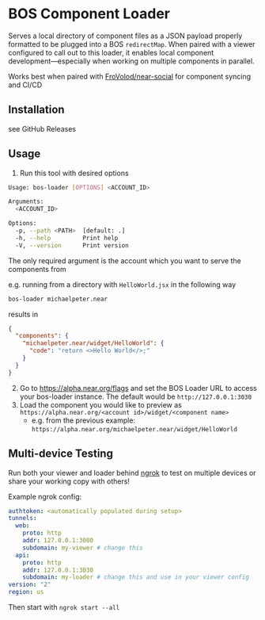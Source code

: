 # BOS Component Loader

Serves a local directory of component files as a JSON payload properly formatted to be plugged into a BOS `redirectMap`. When paired with a viewer configured to call out to this loader, it enables local component development—especially when working on multiple components in parallel.

Works best when paired with [FroVolod/near-social](https://github.com/FroVolod/near-social) for component syncing and CI/CD

## Installation

see GitHub Releases

## Usage

1. Run this tool with desired options

```sh
Usage: bos-loader [OPTIONS] <ACCOUNT_ID>

Arguments:
  <ACCOUNT_ID>

Options:
  -p, --path <PATH>  [default: .]
  -h, --help         Print help
  -V, --version      Print version
```

The only required argument is the account which you want to serve the components from

e.g. running from a directory with `HelloWorld.jsx` in the following way

```bash
bos-loader michaelpeter.near
```

results in

```json
{
  "components": {
    "michaelpeter.near/widget/HelloWorld": {
      "code": "return <>Hello World</>;"
    }
  }
}
```

2. Go to https://alpha.near.org/flags and set the BOS Loader URL to access your bos-loader instance. The default would be `http://127.0.0.1:3030`
3. Load the component you would like to preview as `https://alpha.near.org/<account id>/widget/<component name>`
   - e.g. from the previous example: `https://alpha.near.org/michaelpeter.near/widget/HelloWorld`

## Multi-device Testing

Run both your viewer and loader behind [ngrok](https://ngrok.com/) to test on multiple devices or share your working copy with others!

Example ngrok config:

```yml
authtoken: <automatically populated during setup>
tunnels:
  web:
    proto: http
    addr: 127.0.0.1:3000
    subdomain: my-viewer # change this
  api:
    proto: http
    addr: 127.0.0.1:3030
    subdomain: my-loader # change this and use in your viewer config
version: "2"
region: us
```

Then start with `ngrok start --all`
